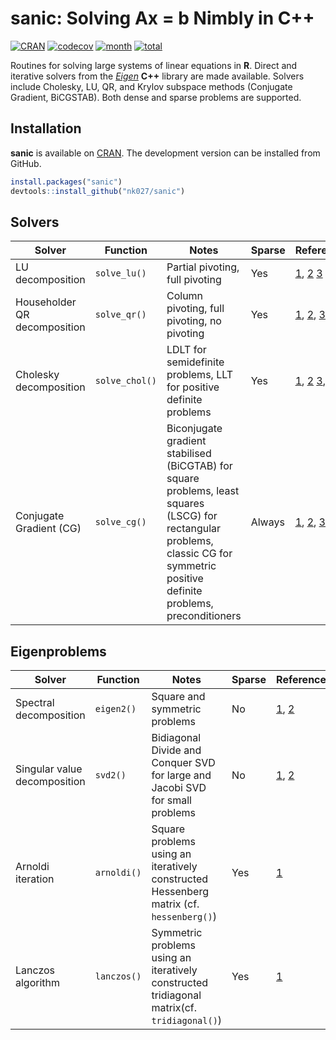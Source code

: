 
sanic: Solving Ax = b Nimbly in C++
=======

[![CRAN](http://www.r-pkg.org/badges/version/sanic)](http://cran.r-project.org/package=sanic)
[![codecov](https://codecov.io/gh/nk027/sanic/branch/master/graph/badge.svg)](https://codecov.io/gh/nk027/sanic)
[![month](http://cranlogs.r-pkg.org/badges/sanic)](http://www.r-pkg.org/pkg/sanic)
[![total](http://cranlogs.r-pkg.org/badges/grand-total/sanic)](http://www.r-pkg.org/pkg/sanic)

Routines for solving large systems of linear equations in **R**. Direct and iterative solvers from the [*Eigen*](https://eigen.tuxfamily.org) **C++** library are made available. Solvers include Cholesky, LU, QR, and Krylov subspace methods (Conjugate Gradient, BiCGSTAB). Both dense and sparse problems are supported.

Installation
-------

**sanic** is available on [CRAN](https://CRAN.R-project.org/package=sanic). The development version can be installed from GitHub.
``` r
install.packages("sanic")
devtools::install_github("nk027/sanic")
```

Solvers
-------

Solver | Function | Notes | Sparse | Reference
--- | --- | --- | --- | ---
LU decomposition | `solve_lu()` | Partial pivoting, full pivoting | Yes | [1](https://eigen.tuxfamily.org/dox/classEigen_1_1PartialPivLU), [2](https://eigen.tuxfamily.org/dox/classEigen_1_1FullPivLU) [3](https://eigen.tuxfamily.org/dox/classEigen_1_1SparseLU)
Householder QR decomposition | `solve_qr()` | Column pivoting, full pivoting, no pivoting | Yes | [1](https://eigen.tuxfamily.org/dox/classEigen_1_1ColPivHouseholderQR), [2](https://eigen.tuxfamily.org/dox/classEigen_1_1FullPivLU), [3](https://eigen.tuxfamily.org/dox/classEigen_1_1HouseholderQR), [4](https://eigen.tuxfamily.org/dox/classEigen_1_1SparseQR)
Cholesky decomposition | `solve_chol()` | LDLT for semidefinite problems, LLT for positive definite problems | Yes | [1](https://eigen.tuxfamily.org/dox/classEigen_1_1LDLT), [2](https://eigen.tuxfamily.org/dox/classEigen_1_1LLT) [3](https://eigen.tuxfamily.org/dox/classEigen_1_1SimplicialLDLT), [4](https://eigen.tuxfamily.org/dox/classEigen_1_1SimplicialLLT)
Conjugate Gradient (CG) | `solve_cg()` | Biconjugate gradient stabilised (BiCGTAB) for square problems, least squares (LSCG) for rectangular problems, classic CG for symmetric positive definite problems, preconditioners | Always | [1](https://eigen.tuxfamily.org/dox/classEigen_1_1BiCGSTAB), [2](https://eigen.tuxfamily.org/dox/classEigen_1_1LeastSquaresConjugateGradient), [3](https://eigen.tuxfamily.org/dox/classEigen_1_1ConjugateGradient)

Eigenproblems
--------

Solver | Function | Notes | Sparse | Reference
--- | --- | --- | --- | ---
Spectral decomposition | `eigen2()` | Square and symmetric problems | No | [1](https://eigen.tuxfamily.org/dox/classEigen_1_1EigenSolver), [2](https://eigen.tuxfamily.org/dox/classEigen_1_1SelfAdjointEigenSolver)
Singular value decomposition | `svd2()` | Bidiagonal Divide and Conquer SVD for large and Jacobi SVD for small problems | No | [1](https://eigen.tuxfamily.org/dox/classEigen_1_1BDCSVD), [2](https://eigen.tuxfamily.org/dox/classEigen_1_1JacobiSVD)
Arnoldi iteration | `arnoldi()` | Square problems using an iteratively constructed Hessenberg matrix (cf. `hessenberg()`) | Yes | [1](https://en.wikipedia.org/wiki/Arnoldi_iteration)
Lanczos algorithm | `lanczos()` | Symmetric problems using an iteratively constructed tridiagonal matrix(cf. `tridiagonal()`) | Yes | [1](https://en.wikipedia.org/wiki/Lanczos_algorithm)
